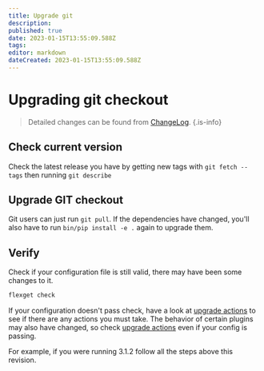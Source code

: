 ```yaml
---
title: Upgrade git
description: 
published: true
date: 2023-01-15T13:55:09.588Z
tags: 
editor: markdown
dateCreated: 2023-01-15T13:55:09.588Z
---
```


# Upgrading git checkout

>Detailed changes can be found from [ChangeLog](/ChangeLog).
{.is-info}

## Check current version

Check the latest release you have by getting new tags with `git fetch --tags` then running `git describe`

## Upgrade GIT checkout

Git users can just run `git pull`. If the dependencies have changed, you'll also have to run `bin/pip install -e .` again to upgrade them.

## Verify

Check if your configuration file is still valid, there may have been some changes to it.

```cmd
flexget check
```

If your configuration doesn't pass check, have a look at [upgrade actions](/UpgradeActions) to see if there are any actions you must take. The behavior of certain plugins may also have changed, so check [upgrade actions](/UpgradeActions) even if your config is passing.

For example, if you were running 3.1.2 follow all the steps above this revision.

